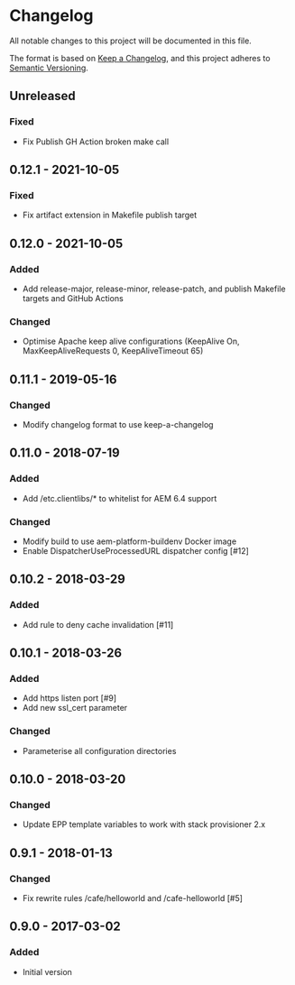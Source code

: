 # Changelog

All notable changes to this project will be documented in this file.

The format is based on [Keep a Changelog](https://keepachangelog.com/en/1.0.0/),
and this project adheres to [Semantic Versioning](https://semver.org/spec/v2.0.0.html).

## Unreleased

### Fixed
- Fix Publish GH Action broken make call

## 0.12.1 - 2021-10-05
### Fixed
- Fix artifact extension in Makefile publish target

## 0.12.0 - 2021-10-05
### Added
- Add release-major, release-minor, release-patch, and publish Makefile targets and GitHub Actions

### Changed
- Optimise Apache keep alive configurations (KeepAlive On, MaxKeepAliveRequests 0, KeepAliveTimeout 65)

## 0.11.1 - 2019-05-16
### Changed
- Modify changelog format to use keep-a-changelog

## 0.11.0 - 2018-07-19
### Added
- Add /etc.clientlibs/* to whitelist for AEM 6.4 support

### Changed
- Modify build to use aem-platform-buildenv Docker image
- Enable DispatcherUseProcessedURL dispatcher config [#12]

## 0.10.2 - 2018-03-29
### Added
- Add rule to deny cache invalidation [#11]

## 0.10.1 - 2018-03-26
### Added
- Add https listen port [#9]
- Add new ssl_cert parameter

### Changed
- Parameterise all configuration directories

## 0.10.0 - 2018-03-20
### Changed
- Update EPP template variables to work with stack provisioner 2.x

## 0.9.1 - 2018-01-13
### Changed
- Fix rewrite rules /cafe/helloworld and /cafe-helloworld [#5]

## 0.9.0 - 2017-03-02
### Added
- Initial version
